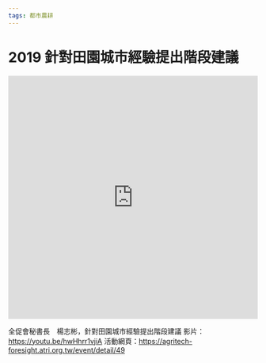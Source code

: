 ```yaml
---
tags: 都市農耕
---
```


# 2019 針對田園城市經驗提出階段建議

<iframe width=100% height="490" src="https://www.youtube.com/embed/hwHhrr1vjiA" title="YouTube video player" frameborder="0" allow="accelerometer; autoplay; clipboard-write; encrypted-media; gyroscope; picture-in-picture" allowfullscreen></iframe>

全促會秘書長　楊志彬，針對田園城市經驗提出階段建議
影片：https://youtu.be/hwHhrr1vjiA
活動網頁：https://agritech-foresight.atri.org.tw/event/detail/49

